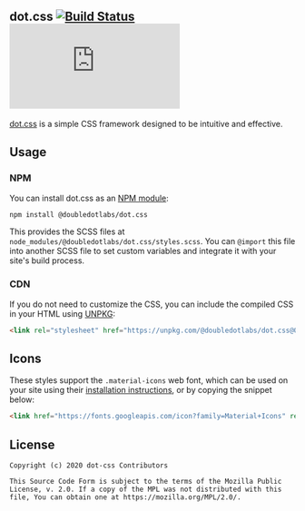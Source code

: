 dot.css
[![Build Status](https://github.com/doubledotlabs/dot-css/workflows/Build%20SCSS/badge.svg)](https://github.com/doubledotlabs/dot-css/actions)
[![NPM Package](https://img.shields.io/npm/v/@doubledotlabs/dot.css?color=red&logo=npm)](https://www.npmjs.com/package/@doubledotlabs/dot.css)
-----

[dot.css](https://doubledot.dev/dot-css/) is a simple CSS framework designed to be intuitive and effective.

## Usage

### NPM

You can install dot.css as an [NPM module](https://www.npmjs.com/package/@doubledotlabs/dot.css):

```sh
npm install @doubledotlabs/dot.css
```

This provides the SCSS files at `node_modules/@doubledotlabs/dot.css/styles.scss`. You can `@import` this file into
another SCSS file to set custom variables and integrate it with your site's build process.

### CDN

If you do not need to customize the CSS, you can include the compiled CSS in your HTML using [UNPKG](https://unpkg.com/browse/@doubledotlabs/dot.css@0.0.1/):

```html
<link rel="stylesheet" href="https://unpkg.com/@doubledotlabs/dot.css@0.0.3/dist/styles.css">
```

## Icons

These styles support the `.material-icons` web font, which can be used on your site using their
[installation instructions](https://google.github.io/material-design-icons/#setup-method-1-using-via-google-web-fonts),
or by copying the snippet below:

```html
<link href="https://fonts.googleapis.com/icon?family=Material+Icons" rel="stylesheet">
```

## License

```
Copyright (c) 2020 dot-css Contributors

This Source Code Form is subject to the terms of the Mozilla Public
License, v. 2.0. If a copy of the MPL was not distributed with this
file, You can obtain one at https://mozilla.org/MPL/2.0/.
```
